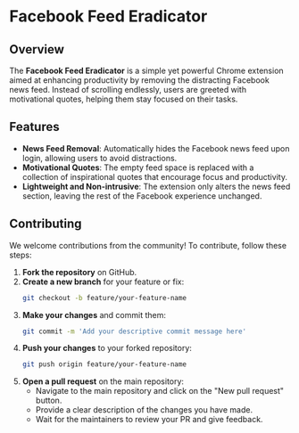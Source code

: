 # Facebook Feed Eradicator

## Overview

The **Facebook Feed Eradicator** is a simple yet powerful Chrome extension aimed at enhancing productivity by removing the distracting Facebook news feed. Instead of scrolling endlessly, users are greeted with motivational quotes, helping them stay focused on their tasks.

## Features

- **News Feed Removal**: Automatically hides the Facebook news feed upon login, allowing users to avoid distractions.
- **Motivational Quotes**: The empty feed space is replaced with a collection of inspirational quotes that encourage focus and productivity.
- **Lightweight and Non-intrusive**: The extension only alters the news feed section, leaving the rest of the Facebook experience unchanged.

## Contributing

We welcome contributions from the community! To contribute, follow these steps:

1. **Fork the repository** on GitHub.
2. **Create a new branch** for your feature or fix:
   ```bash
   git checkout -b feature/your-feature-name
   ```
3. **Make your changes** and commit them:
   ```bash
   git commit -m 'Add your descriptive commit message here'
   ```
4. **Push your changes** to your forked repository:
   ```bash
   git push origin feature/your-feature-name
   ```
5. **Open a pull request** on the main repository:
   - Navigate to the main repository and click on the "New pull request" button.
   - Provide a clear description of the changes you have made.
   - Wait for the maintainers to review your PR and give feedback.